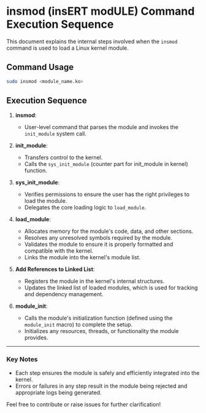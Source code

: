 # insmod (insERT modULE) Command Execution Sequence

This document explains the internal steps involved when the `insmod` command is used to load a Linux kernel module.

## Command Usage
```bash 
sudo insmod <module_name.ko>
```

## Execution Sequence

1. **insmod**:
   - User-level command that parses the module and invokes the `init_module` system call.

2. **init_module**:
   - Transfers control to the kernel.
   - Calls the `sys_init_module` (counter part for init_module in kernel) function.

3. **sys_init_module**:
   - Verifies permissions to ensure the user has the right privileges to load the module.
   - Delegates the core loading logic to `load_module`.

4. **load_module**:
   - Allocates memory for the module's code, data, and other sections.
   - Resolves any unresolved symbols required by the module.
   - Validates the module to ensure it is properly formatted and compatible with the kernel.
   - Links the module into the kernel's module list.

5. **Add References to Linked List**:
   - Registers the module in the kernel's internal structures.
   - Updates the linked list of loaded modules, which is used for tracking and dependency management.

6. **module_init**:
   - Calls the module's initialization function (defined using the `module_init` macro) to complete the setup.
   - Initializes any resources, threads, or functionality the module provides.

---

### Key Notes
- Each step ensures the module is safely and efficiently integrated into the kernel.
- Errors or failures in any step result in the module being rejected and appropriate logs being generated.

Feel free to contribute or raise issues for further clarification!
